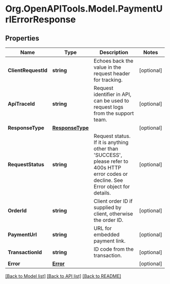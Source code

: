 # Org.OpenAPITools.Model.PaymentUrlErrorResponse
## Properties

Name | Type | Description | Notes
------------ | ------------- | ------------- | -------------
**ClientRequestId** | **string** | Echoes back the value in the request header for tracking. | [optional] 
**ApiTraceId** | **string** | Request identifier in API, can be used to request logs from the support team. | [optional] 
**ResponseType** | [**ResponseType**](ResponseType.md) |  | [optional] 
**RequestStatus** | **string** | Request status. If it is anything other than &#39;SUCCESS&#39;, please refer to 400s HTTP error codes or decline. See Error object for details. | [optional] 
**OrderId** | **string** | Client order ID if supplied by client, otherwise the order ID. | [optional] 
**PaymentUrl** | **string** | URL for embedded payment link. | [optional] 
**TransactionId** | **string** | ID code from the transaction. | [optional] 
**Error** | [**Error**](Error.md) |  | [optional] 

[[Back to Model list]](../README.md#documentation-for-models) [[Back to API list]](../README.md#documentation-for-api-endpoints) [[Back to README]](../README.md)

